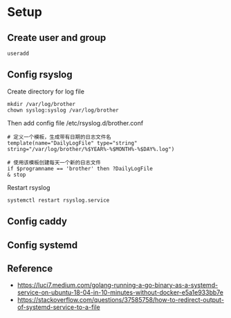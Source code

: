 # Setup
## Create user and group
```shell
useradd
```

## Config rsyslog
Create directory for log file
```shell
mkdir /var/log/brother
chown syslog:syslog /var/log/brother
```
Then add config file /etc/rsyslog.d/brother.conf
```shell
# 定义一个模板，生成带有日期的日志文件名
template(name="DailyLogFile" type="string" string="/var/log/brother/%$YEAR%-%$MONTH%-%$DAY%.log")

# 使用该模板创建每天一个新的日志文件
if $programname == 'brother' then ?DailyLogFile
& stop
```
Restart rsyslog
```shell
systemctl restart rsyslog.service
```

## Config caddy
## Config systemd

## Reference
- https://luci7.medium.com/golang-running-a-go-binary-as-a-systemd-service-on-ubuntu-18-04-in-10-minutes-without-docker-e5a1e933bb7e
- https://stackoverflow.com/questions/37585758/how-to-redirect-output-of-systemd-service-to-a-file
